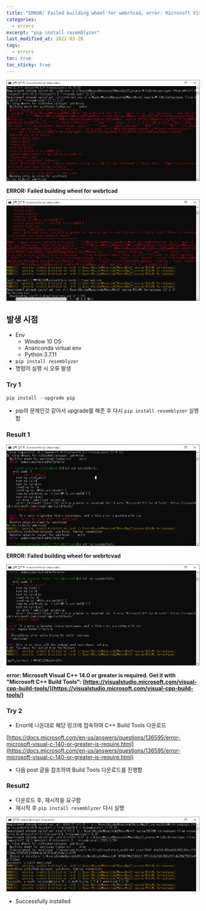 ```yaml
---
title: "ERROR: Failed building wheel for webrtcad, error: Microsoft Visual C++ 14.0 or greater is required. Get it with "Microsoft C++ Build Tools"
categories:
  - errors
excerpt: "pip install resemblyzer"
last_modified_at: 2022-03-28
tags:
  - errors
toc: true
toc_sticky: true
---
```


![Untitled](/assets/post_images/2022-03-28/Untitled.png)

**ERROR: Failed building wheel for webrtcad**

![Untitled](/assets/post_images/2022-03-28/Untitled%201.png)

## 발생 시점

- Env
    - Window 10 OS
    - Ananconda virtual env
    - Python 3.7.11
- `pip install resemblyzer`
- 명령어 실행 시 오류 발생

### Try 1

```python
pip install --upgrade pip
```

- pip의 문제인것 같아서 upgrade를 해준  후 다시 `pip install resemblyzer` 실행함

### Result 1

![Untitled](/assets/post_images/2022-03-28/Untitled%202.png)

**ERROR: Failed building wheel for webrtcvad**

![Untitled](/assets/post_images/2022-03-28/Untitled%203.png)

**error: Microsoft Visual C++ 14.0 or greater is required. Get it with "Microsoft C++ Build Tools": [https://visualstudio.microsoft.com/visual-cpp-build-tools/](https://visualstudio.microsoft.com/visual-cpp-build-tools/)** 

### Try 2

- Error에 나온대로 해당 링크에 접속하여 C++ Build Tools 다운로드

[https://docs.microsoft.com/en-us/answers/questions/136595/error-microsoft-visual-c-140-or-greater-is-require.html](https://docs.microsoft.com/en-us/answers/questions/136595/error-microsoft-visual-c-140-or-greater-is-require.html) 

- 다음 post 글을 참조하여 Build Tools 다운로드를 진행함

### Result2

- 다운로드 후, 재시작을 요구함
- 재시작 후 `pip install resemblyzer` 다시 실행

![Untitled](/assets/post_images/2022-03-28/Untitled%204.png)

- Successfully installed